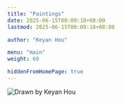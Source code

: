 ```yaml
---
title: "Paintings"
date: 2025-06-15T00:09:18+08:00
lastmod: 2025-06-15T00:09:18+08:00

author: "Keyan Hou"

menu: "main"
weight: 60

hiddenFromHomePage: true
---
```


![](/images/draw.png "Drawn by Keyan Hou")
